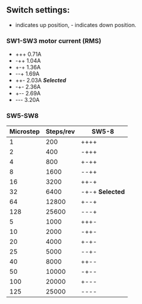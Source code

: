 ## Switch settings:

+ indicates up position, - indicates down position.

### SW1-SW3 motor current (RMS)
* +++ 0.71A
* -++ 1.04A
* +-+ 1.36A
* --+ 1.69A
* ++- 2.03A ***Selected***
* -+- 2.36A
* +-- 2.69A
* --- 3.20A

### SW5-SW8 

| Microstep | Steps/rev | SW5-8 |
|-----------|-----------|-------|
| 1         | 200       | ++++  |
| 2         | 400       | -+++  |
| 4         | 800       | +-++  |
| 8         | 1600      | --++  |
| 16        | 3200      | ++-+  |
| 32        | 6400      | -+-+  **Selected** |
| 64        | 12800     | +--+  |
| 128       | 25600     | ---+  |
| 5 | 1000 | +++- |
| 10 | 2000 | -++- |
| 20 | 4000 | +-+- |
| 25 | 5000 | --+- |
| 40 | 8000 | ++-- |
| 50 | 10000 | -+-- |
| 100 | 20000 | +--- | 
| 125 | 25000 | ---- |
